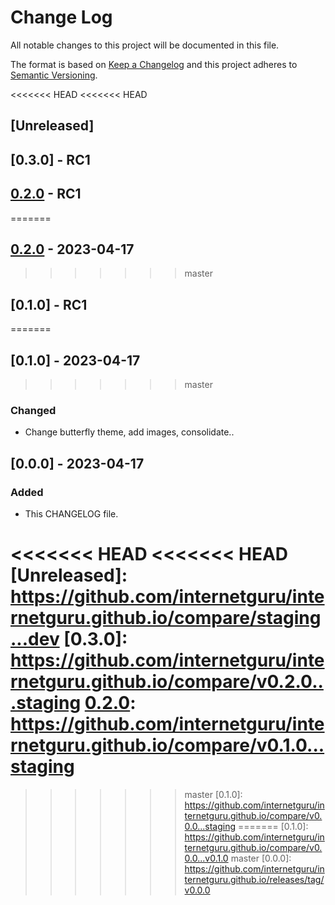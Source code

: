 # Change Log
All notable changes to this project will be documented in this file.

The format is based on [Keep a Changelog](http://keepachangelog.com/)
and this project adheres to [Semantic Versioning](http://semver.org/).

<<<<<<< HEAD
<<<<<<< HEAD
## [Unreleased]

## [0.3.0] - RC1

## [0.2.0] - RC1
=======
## [0.2.0] - 2023-04-17
>>>>>>> master

## [0.1.0] - RC1
=======
## [0.1.0] - 2023-04-17
>>>>>>> master

### Changed

 - Change butterfly theme, add images, consolidate..

## [0.0.0] - 2023-04-17

### Added

 - This CHANGELOG file.

<<<<<<< HEAD
<<<<<<< HEAD
[Unreleased]: https://github.com/internetguru/internetguru.github.io/compare/staging...dev
[0.3.0]: https://github.com/internetguru/internetguru.github.io/compare/v0.2.0...staging
[0.2.0]: https://github.com/internetguru/internetguru.github.io/compare/v0.1.0...staging
=======
[0.2.0]: https://github.com/internetguru/internetguru.github.io/compare/v0.1.0...v0.2.0
>>>>>>> master
[0.1.0]: https://github.com/internetguru/internetguru.github.io/compare/v0.0.0...staging
=======
[0.1.0]: https://github.com/internetguru/internetguru.github.io/compare/v0.0.0...v0.1.0
>>>>>>> master
[0.0.0]: https://github.com/internetguru/internetguru.github.io/releases/tag/v0.0.0

